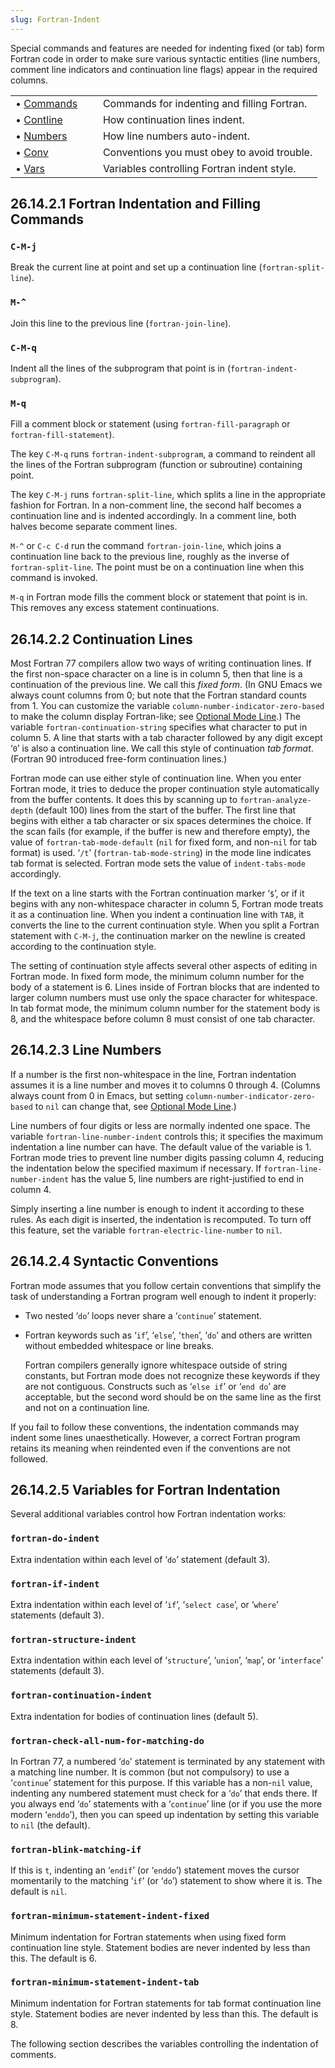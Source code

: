 ```yaml
---
slug: Fortran-Indent
---
```


Special commands and features are needed for indenting fixed (or tab) form Fortran code in order to make sure various syntactic entities (line numbers, comment line indicators and continuation line flags) appear in the required columns.

|                                              |    |                                             |
| :------------------------------------------- | -- | :------------------------------------------ |
| • [Commands](/docs/emacs/ForIndent-Commands) |    | Commands for indenting and filling Fortran. |
| • [Contline](/docs/emacs/ForIndent-Cont)     |    | How continuation lines indent.              |
| • [Numbers](/docs/emacs/ForIndent-Num)       |    | How line numbers auto-indent.               |
| • [Conv](/docs/emacs/ForIndent-Conv)         |    | Conventions you must obey to avoid trouble. |
| • [Vars](/docs/emacs/ForIndent-Vars)         |    | Variables controlling Fortran indent style. |
## 26.14.2.1 Fortran Indentation and Filling Commands

### `C-M-j`

Break the current line at point and set up a continuation line (`fortran-split-line`).

### `M-^`

Join this line to the previous line (`fortran-join-line`).

### `C-M-q`

Indent all the lines of the subprogram that point is in (`fortran-indent-subprogram`).

### `M-q`

Fill a comment block or statement (using `fortran-fill-paragraph` or `fortran-fill-statement`).

The key `C-M-q` runs `fortran-indent-subprogram`, a command to reindent all the lines of the Fortran subprogram (function or subroutine) containing point.

The key `C-M-j` runs `fortran-split-line`, which splits a line in the appropriate fashion for Fortran. In a non-comment line, the second half becomes a continuation line and is indented accordingly. In a comment line, both halves become separate comment lines.

`M-^` or `C-c C-d` run the command `fortran-join-line`, which joins a continuation line back to the previous line, roughly as the inverse of `fortran-split-line`. The point must be on a continuation line when this command is invoked.

`M-q` in Fortran mode fills the comment block or statement that point is in. This removes any excess statement continuations.
## 26.14.2.2 Continuation Lines

Most Fortran 77 compilers allow two ways of writing continuation lines. If the first non-space character on a line is in column 5, then that line is a continuation of the previous line. We call this *fixed form*. (In GNU Emacs we always count columns from 0; but note that the Fortran standard counts from 1. You can customize the variable `column-number-indicator-zero-based` to make the column display Fortran-like; see [Optional Mode Line](/docs/emacs/Optional-Mode-Line).) The variable `fortran-continuation-string` specifies what character to put in column 5. A line that starts with a tab character followed by any digit except ‘`0`’ is also a continuation line. We call this style of continuation *tab format*. (Fortran 90 introduced free-form continuation lines.)

Fortran mode can use either style of continuation line. When you enter Fortran mode, it tries to deduce the proper continuation style automatically from the buffer contents. It does this by scanning up to `fortran-analyze-depth` (default 100) lines from the start of the buffer. The first line that begins with either a tab character or six spaces determines the choice. If the scan fails (for example, if the buffer is new and therefore empty), the value of `fortran-tab-mode-default` (`nil` for fixed form, and non-`nil` for tab format) is used. ‘`/t`’ (`fortran-tab-mode-string`) in the mode line indicates tab format is selected. Fortran mode sets the value of `indent-tabs-mode` accordingly.

If the text on a line starts with the Fortran continuation marker ‘`$`’, or if it begins with any non-whitespace character in column 5, Fortran mode treats it as a continuation line. When you indent a continuation line with `TAB`, it converts the line to the current continuation style. When you split a Fortran statement with `C-M-j`, the continuation marker on the newline is created according to the continuation style.

The setting of continuation style affects several other aspects of editing in Fortran mode. In fixed form mode, the minimum column number for the body of a statement is 6. Lines inside of Fortran blocks that are indented to larger column numbers must use only the space character for whitespace. In tab format mode, the minimum column number for the statement body is 8, and the whitespace before column 8 must consist of one tab character.
## 26.14.2.3 Line Numbers

If a number is the first non-whitespace in the line, Fortran indentation assumes it is a line number and moves it to columns 0 through 4. (Columns always count from 0 in Emacs, but setting `column-number-indicator-zero-based` to `nil` can change that, see [Optional Mode Line](/docs/emacs/Optional-Mode-Line).)

Line numbers of four digits or less are normally indented one space. The variable `fortran-line-number-indent` controls this; it specifies the maximum indentation a line number can have. The default value of the variable is 1. Fortran mode tries to prevent line number digits passing column 4, reducing the indentation below the specified maximum if necessary. If `fortran-line-number-indent` has the value 5, line numbers are right-justified to end in column 4.

Simply inserting a line number is enough to indent it according to these rules. As each digit is inserted, the indentation is recomputed. To turn off this feature, set the variable `fortran-electric-line-number` to `nil`.
## 26.14.2.4 Syntactic Conventions

Fortran mode assumes that you follow certain conventions that simplify the task of understanding a Fortran program well enough to indent it properly:

*   Two nested ‘`do`’ loops never share a ‘`continue`’ statement.

*   Fortran keywords such as ‘`if`’, ‘`else`’, ‘`then`’, ‘`do`’ and others are written without embedded whitespace or line breaks.

    Fortran compilers generally ignore whitespace outside of string constants, but Fortran mode does not recognize these keywords if they are not contiguous. Constructs such as ‘`else if`’ or ‘`end do`’ are acceptable, but the second word should be on the same line as the first and not on a continuation line.

If you fail to follow these conventions, the indentation commands may indent some lines unaesthetically. However, a correct Fortran program retains its meaning when reindented even if the conventions are not followed.
## 26.14.2.5 Variables for Fortran Indentation

Several additional variables control how Fortran indentation works:

### `fortran-do-indent`

Extra indentation within each level of ‘`do`’ statement (default 3).

### `fortran-if-indent`

Extra indentation within each level of ‘`if`’, ‘`select case`’, or ‘`where`’ statements (default 3).

### `fortran-structure-indent`

Extra indentation within each level of ‘`structure`’, ‘`union`’, ‘`map`’, or ‘`interface`’ statements (default 3).

### `fortran-continuation-indent`

Extra indentation for bodies of continuation lines (default 5).

### `fortran-check-all-num-for-matching-do`

In Fortran 77, a numbered ‘`do`’ statement is terminated by any statement with a matching line number. It is common (but not compulsory) to use a ‘`continue`’ statement for this purpose. If this variable has a non-`nil` value, indenting any numbered statement must check for a ‘`do`’ that ends there. If you always end ‘`do`’ statements with a ‘`continue`’ line (or if you use the more modern ‘`enddo`’), then you can speed up indentation by setting this variable to `nil` (the default).

### `fortran-blink-matching-if`

If this is `t`, indenting an ‘`endif`’ (or ‘`enddo`’) statement moves the cursor momentarily to the matching ‘`if`’ (or ‘`do`’) statement to show where it is. The default is `nil`.

### `fortran-minimum-statement-indent-fixed`

Minimum indentation for Fortran statements when using fixed form continuation line style. Statement bodies are never indented by less than this. The default is 6.

### `fortran-minimum-statement-indent-tab`

Minimum indentation for Fortran statements for tab format continuation line style. Statement bodies are never indented by less than this. The default is 8.

The following section describes the variables controlling the indentation of comments.
